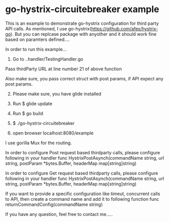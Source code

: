 # go-hystrix-circuitebreaker example

This is an example to demonstrate go-hystrix configuration for third party API calls. As mentioned, I use go-hystrix(https://github.com/afex/hystrix-go). But you can replcase package with anyother and it should work fine based on paramters defined....

In order to run this example...

1) Go to  ..handler/TestingHandler.go

Pass thirdParty URL at line number 21 of above function

Also make sure, you pass correct struct with post params, if API expect any post params.

2) Please make sure, you have glide installed

3) Run $ glide update

4) Run $ go build

5) $ ./go-hystrix-circuitebreaker

6) open browser localhost:8080/example

I use gorilla Mux for the routing.

In order to configure Post request based thirdparty calls, please configure following in your handler
func HystrixPostAsynch(commandName string, url string, postParam *bytes.Buffer, headerMap map[string]string)

In order to configure Get request based thirdparty calls, please configure following in your handler 
func HystrixPostAsynch(commandName string, url string, postParam *bytes.Buffer, headerMap map[string]string)

If you want to provide a specific configuration like timeut, concurrent calls to API, then create a command name and add it to following function
func returnCommandConfig(commandName string) 

If you have any question, feel free to contact me.....
